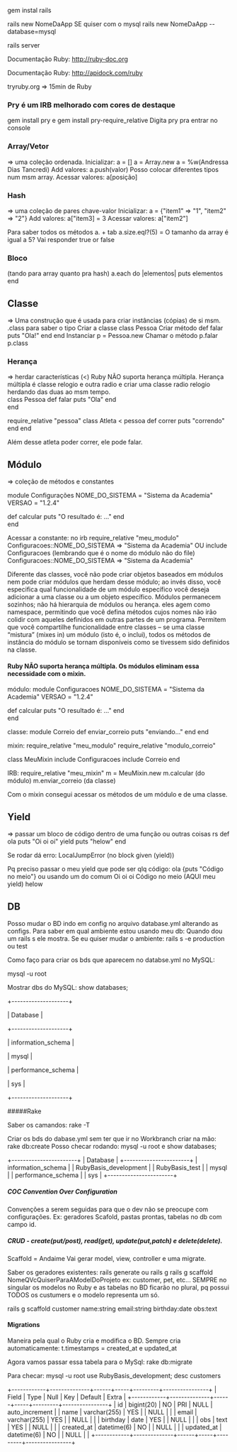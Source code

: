 gem instal rails

rails new NomeDaApp
SE quiser com o mysql
rails new NomeDaApp --database=mysql

rails server

Documentação Ruby: http://ruby-doc.org

Documentação Ruby: http://apidock.com/ruby

tryruby.org => 15min de Ruby

### Pry é um IRB melhorado com cores de destaque
gem install pry e gem install pry-require_relative
Digita pry pra entrar no console

### Array/Vetor 
=> uma coleção ordenada.
Inicializar: a = [] a = Array.new a = %w(Andressa Dias Tancredi)
Add valores: a.push(valor) Posso colocar diferentes tipos num msm array.
Acessar valores: a[posição]

### Hash 
=> uma coleção de pares chave-valor
Inicializar:  a = {"item1" => "1", "item2" => "2"}
Add valores: a["item3] = 3
Acessar valores: a["item2"]

Para saber todos os métodos a. + tab
a.size.eql?(5) = O tamanho da array é igual a 5? Vai responder true or false

### Bloco 
(tando para array quanto pra hash)
a.each do |elementos|
  puts elementos
end

## Classe 
=> Uma construção que é usada para criar instâncias (cópias) de si msm.
.class para saber o tipo
Criar a classe class Pessoa
Criar método def falar
  puts "Ola!"
 end
end
Instanciar p = Pessoa.new
Chamar o método p.falar
p.class

### Herança 
=> herdar características (<) Ruby NÃO suporta herança múltipla.
Herança múltipla é classe relogio e outra radio e criar uma classe radio relogio herdando das 
duas ao msm tempo.  
class Pessoa
  def falar
    puts "Ola"
  end  
end

require_relative "pessoa"
class Atleta < pessoa
  def correr
    puts "correndo"
  end
end

Além desse atleta poder correr, ele pode falar.

## Módulo 
=> coleção de métodos e constantes

module Configurações
  NOME_DO_SISTEMA = "Sistema da Academia"
  VERSAO =  "1.2.4"

  def calcular
    puts "O resultado é: ..."
  end  
end

Acessar a constante:
no irb require_relative "meu_modulo"
Configuracoes::NOME_DO_SISTEMA
=> "Sistema da Academia"
OU
include Configuracoes (lembrando que é o nome do módulo não do file)
Configuracoes::NOME_DO_SISTEMA
=> "Sistema da Academia"

Diferente das classes, você não pode criar objetos baseados em módulos nem pode criar módulos
que herdam desse módulo; ao invés disso, você especifica qual funcionalidade de um módulo 
específico você deseja adicionar a uma classe ou a um objeto específico. Módulos permanecem 
sozinhos; não há hierarquia de módulos ou herança. eles agem como namespace, permitindo que 
você defina métodos cujos nomes não irão colidir com aqueles definidos em outras partes de um
programa. Permitem que você compartilhe funcionalidade entre classes – se uma classe “mistura”
(mixes in) um módulo (isto é, o inclui), todos os métodos de instância do módulo se tornam 
disponíveis como se tivessem sido definidos na classe.

#### Ruby NÃO suporta herança múltipla. Os módulos eliminam essa necessidade com o mixin.

módulo:
module Configuracoes
  NOME_DO_SISTEMA = "Sistema da Academia"
  VERSAO =  "1.2.4"

  def calcular
    puts "O resultado é: ..."
  end  
end

classe:
module Correio
  def enviar_correio
    puts "enviando..."
  end 
end

mixin:
require_relative "meu_modulo"
require_relative "modulo_correio"

class MeuMixin
  include Configuracoes
  include Correio
end

IRB:
require_relative "meu_mixin"
m = MeuMixin.new
m.calcular (do módulo)
m.enviar_correio (da classe)

Com o mixin consegui acessar os métodos de um módulo e de uma classe.

## Yield 
=> passar um bloco de código dentro de uma função ou outras coisas rs
def ola
  puts "Oi oi oi"
  yield
  puts "helow"
end

Se rodar dá erro: 
LocalJumpError (no block given (yield))

Pq preciso passar o meu yield que pode ser qlq código:
ola {puts "Código no meio"} ou usando um do comum
Oi oi oi
Código no meio (AQUI meu yield)
helow

## DB
Posso mudar o BD indo em config no arquivo database.yml alterando as configs.
Para saber em qual ambiente estou usando meu db:
Quando dou um rails s ele mostra.
Se eu quiser mudar o ambiente:
rails s -e production ou test

Como faço para criar os bds que aparecem no databse.yml no MySQL:

mysql -u root

Mostrar dbs do MySQL:
show databases;

+--------------------+

| Database           |

+--------------------+

| information_schema |

| mysql              |

| performance_schema |

| sys                |

+--------------------+

#####Rake

Saber os camandos: rake -T

Criar os bds do dabase.yml sem ter que ir no Workbranch criar na mão: rake db:create
Posso checar rodando: mysql -u root e show databases;

+-----------------------+
| Database              |
+-----------------------+
| information_schema    |
| RubyBasis_development |
| RubyBasis_test        |
| mysql                 |
| performance_schema    |
| sys                   |
+-----------------------+

##### COC Convention Over Configuration
Convenções a serem seguidas para que o dev não se preocupe com configurações. Ex: geradores Scafold, pastas prontas, tabelas no db com campo id.

##### CRUD - create(put/post), read(get), update(put,patch) e delete(delete).

Scaffold = Andaime Vai gerar model, view, controller e uma migrate.

Saber os geradores existentes: rails generate ou rails g
rails g scaffold NomeQVcQuiserParaAModelDoProjeto ex: customer, pet, etc... SEMPRE no singular os modelos no Ruby e as tabelas no BD ficarão no plural, pq possui TODOS os custumers e o modelo representa um só.

rails g scaffold customer name:string email:string birthday:date obs:text 

#### Migrations

Maneira pela qual o Ruby cria e modifica o BD.
Sempre cria automaticamente: t.timestamps = created_at e updated_at

Agora vamos passar essa tabela para o MySql:
rake db:migrate

Para checar: 
mysql -u root
use RubyBasis_development;
desc customers

+------------+--------------+------+-----+---------+----------------+
| Field      | Type         | Null | Key | Default | Extra          |
+------------+--------------+------+-----+---------+----------------+
| id         | bigint(20)   | NO   | PRI | NULL    | auto_increment |
| name       | varchar(255) | YES  |     | NULL    |                |
| email      | varchar(255) | YES  |     | NULL    |                |
| birthday   | date         | YES  |     | NULL    |                |
| obs        | text         | YES  |     | NULL    |                |
| created_at | datetime(6)  | NO   |     | NULL    |                |
| updated_at | datetime(6)  | NO   |     | NULL    |                |
+------------+--------------+------+-----+---------+----------------+























